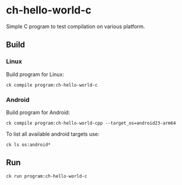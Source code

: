 # ch-hello-world-c

Simple C program to test compilation on various platform.

## Build

### Linux
Build program for Linux:
```
ck compile program:ch-hello-world-c
```

### Android
Build program for Android:
```
ck compile program:ch-hello-world-cpp --target_os=android23-arm64
```
To list all available android targets use:
```
ck ls os:android*
```

## Run

```
ck run program:ch-hello-world-c
```

